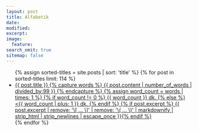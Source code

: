 ```yaml
---
layout: post
title: Alfabetik
date: 
modified:
excerpt:
image:
  feature:
search_omit: true
sitemap: false
---
```


<ul class="post-list">
{% assign sorted-titles = site.posts | sort: 'title' %}
{% for post in sorted-titles limit: 114 %}
  <li><article><a href="{{ site.url }}{{ post.url }}">{{ post.title }} <!-- Read time -->
{% capture words %}
	{{ post.content | number_of_words | divided_by:99 }}
{% endcapture %}
{% assign word_count = words | times: 1 %}
{% if word_count != 0 %}
	<span><i class="fa fa fa-file-text-o" style="font-size:17px"></i> {{ word_count }} dk.</span>
{% else %}
	<span><i class="fa fa fa-file-text-o" style="font-size:17px"></i> <{{ word_count | plus: 1 }} dk.</span>
{% endif %}<!-- Read time -->
{% if post.excerpt %} <span class="excerpt">{{ post.excerpt | remove: '\[ ... \]' | remove: '\( ... \)' | markdownify | strip_html | strip_newlines | escape_once }}</span>{% endif %}</a></article></li>
{% endfor %}
</ul>
